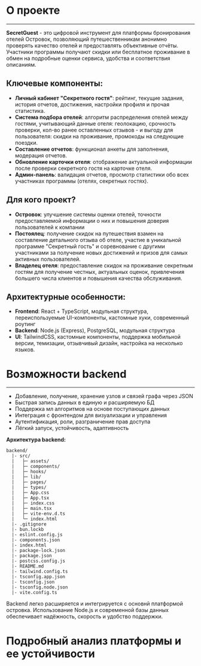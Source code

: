 # О проекте
---
**SecretGuest** - это цифровой инструмент для платформы бронирования отелей Островок, позволяющий путешественникам анонимно проверять качество отелей и предоставлять объективные отчёты. Участники программы получают скидки или бесплатное проживание в обмен на подробные оценки сервиса, удобства и соответствия описаниям.

## Ключевые компоненты:

- **Личный кабинет "Секретного гостя"**: рейтинг, текущие задания, история отчетов, достижения, настройки профиля и прочая статистика.
- **Система подбора отелей**: алгоритм распределения отелей между гостями, учитывающий данные отеля: геолокацию, срочность проверки, кол-во ранее оставленных отзывов - и выгоду для пользователя: скидки на проживание, промокоды на следующие поездки.
- **Составление отчетов**: функционал анкеты для заполнения, модерация отчетов.
- **Обновление карточки отеля**: отображение актуальной информации после проверки секретного гостя на карточке отеля.
- **Админ-панель**: валидация отчетов, просмотр статистики обо всех участниках программы (отелях, секретных гостях).

## Для кого проект?

- **Островок**: улучшение системы оценки отелей, точности предоставляемой информации о них и повышения доверия пользователей к компании
- **Постоялец**: получение скидок на путешествия взамен на составление детального отзыва об отеле, участие в уникальной программе "Секретный гость" и соревнование с другими участниками за получение новых достижений и призов для самых активных пользователей.
- **Владелец отеля**: предоставление скидок на проживание секретным гостям для получение честных, актуальных оценок, привлечения большего числа клиентов и повышения качества обслуживания.

## Архитектурные особенности:
- **Frontend**: React + TypeScript, модульная структура, переиспользуемые UI-компоненты, кастомные хуки, современный роутинг
- **Backend**: Node.js (Express), PostgreSQL, модульная структура
- **UI**: TailwindCSS, кастомные компоненты, поддержка мобильной версии, темизации, отзывчивый дизайн, настройка на несколько языков.

# Возможности backend
---
- Добавление, получение, хранение узлов и связей графа через JSON
- Быстрая запись данных в единую и расширяемую БД 
- Поддержка мл алгоритмов на основе поступающих данных
- Интеграция с фронтендом для визуализации и управления
- Аутентификация, роли, разграничение прав доступа
- Лёгкий запуск, устойчивость, адаптивность

**Архитектура backend:**
```
backend/
  |- src/
  |   ├─ assets/
  |   ├─ components/
  |   ├─ hooks/
  |   ├─ lib/
  |   ├─ pages/
  |   ├─ types/
  |   ├─ App.css
  |   ├─ App.tsx
  |   ├─ index.css
  |   ├─ main.tsx
  |   ├─ vite-env.d.ts
  |   └─ index.html
  |- .gitignore
  |- bun.lockb
  |- eslint.config.js
  |- components.json
  |- index.html
  |- package-lock.json
  |- package.json
  |- postcss.config.js
  |- README.md
  |- tailwind.config.ts
  |- tsconfig.app.json
  |- tsconfig.json
  |- tsconfig.node.json
  |- vite.config.ts
```

Backend легко расширяется и интегрируется с основнй платформой островка. Использование Node.js и современной базы данных обеспечивает надёжность, скорость и удобство поддержки.

# Подробный анализ платформы и ее устойчивости

